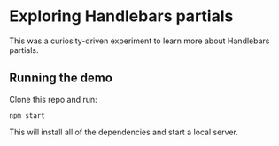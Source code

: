 # Exploring Handlebars partials

This was a curiosity-driven experiment to learn more about Handlebars partials.

## Running the demo

Clone this repo and run:

```
npm start
```
This will install all of the dependencies and start a local server.
